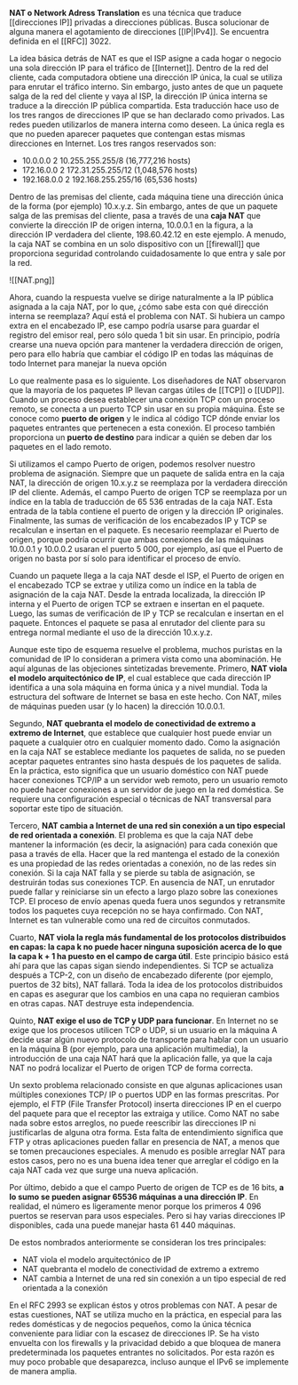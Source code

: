 **NAT o Network Adress Translation** es una técnica que traduce [[direcciones IP]] privadas a direcciones públicas. Busca solucionar de alguna manera el agotamiento de direcciones [[IP|IPv4]]. Se encuentra definida en el [[RFC]] 3022.

La idea básica detrás de NAT es que el ISP asigne a cada hogar o negocio una sola dirección IP para el tráfico de [[Internet]]. Dentro de la red del cliente, cada computadora obtiene una dirección IP única, la cual se utiliza para enrutar el tráfico interno. Sin embargo, justo antes de que un paquete salga de la red del cliente y vaya al ISP, la dirección IP única interna se traduce a la dirección IP pública compartida. Esta traducción hace uso de los tres rangos de direcciones IP que se han declarado como privados. Las redes pueden utilizarlos de manera interna como deseen. La única regla es que no pueden aparecer paquetes que contengan estas mismas direcciones en Internet. Los tres rangos reservados son:
- 10.0.0.0 2 10.255.255.255/8 (16,777,216 hosts) 
- 172.16.0.0 2 172.31.255.255/12 (1,048,576 hosts) 
- 192.168.0.0 2 192.168.255.255/16 (65,536 hosts)

Dentro de las premisas del cliente, cada máquina tiene una dirección única de la forma (por ejemplo) 10.x.y.z. Sin embargo, antes de que un paquete salga de las premisas del cliente, pasa a través de una **caja NAT** que convierte la dirección IP de origen interna, 10.0.0.1 en la figura, a la dirección IP verdadera del cliente, 198.60.42.12 en este ejemplo. A menudo, la caja NAT se combina en un solo dispositivo con un [[firewall]] que proporciona seguridad controlando cuidadosamente lo que entra y sale por la red.

![[NAT.png]]

Ahora, cuando la respuesta vuelve se dirige naturalmente a la IP pública asignada a la caja NAT, por lo que, ¿cómo sabe esta con qué dirección interna se reemplaza? Aquí está el problema con NAT. Si hubiera un campo extra en el encabezado IP, ese campo podría usarse para guardar el registro del emisor real, pero sólo queda 1 bit sin usar. En principio, podría crearse una nueva opción para mantener la verdadera dirección de origen, pero para ello habría que cambiar el código IP en todas las máquinas de todo Internet para manejar la nueva opción

Lo que realmente pasa es lo siguiente. Los diseñadores de NAT observaron que la mayoría de los paquetes IP llevan cargas útiles de [[TCP]] o [[UDP]]. Cuando un proceso desea establecer una conexión TCP con un proceso remoto, se conecta a un puerto TCP sin usar en su propia máquina. Éste se conoce como **puerto de origen** y le indica al código TCP dónde enviar los paquetes entrantes que pertenecen a esta conexión. El proceso también proporciona un **puerto de destino** para indicar a quién se deben dar los paquetes en el lado remoto.

Si utilizamos el campo Puerto de origen, podemos resolver nuestro problema de asignación. Siempre que un paquete de salida entra en la caja NAT, la dirección de origen 10.x.y.z se reemplaza por la verdadera dirección IP del cliente. Además, el campo Puerto de origen TCP se reemplaza por un índice en la tabla de traducción de 65 536 entradas de la caja NAT. Esta entrada de la tabla contiene el puerto de origen y la dirección IP originales. Finalmente, las sumas de verificación de los encabezados IP y TCP se recalculan e insertan en el paquete. Es necesario reemplazar el Puerto de origen, porque podría ocurrir que ambas conexiones de las máquinas 10.0.0.1 y 10.0.0.2 usaran el puerto 5 000, por ejemplo, así que el Puerto de origen no basta por sí solo para identificar el proceso de envío.

Cuando un paquete llega a la caja NAT desde el ISP, el Puerto de origen en el encabezado TCP se extrae y utiliza como un índice en la tabla de asignación de la caja NAT. Desde la entrada localizada, la dirección IP interna y el Puerto de origen TCP se extraen e insertan en el paquete. Luego, las sumas de verificación de IP y TCP se recalculan e insertan en el paquete. Entonces el paquete se pasa al enrutador del cliente para su entrega normal mediante el uso de la dirección 10.x.y.z.

Aunque este tipo de esquema resuelve el problema, muchos puristas en la comunidad de IP lo consideran a primera vista como una abominación. He aquí algunas de las objeciones sintetizadas brevemente. Primero, **NAT viola el modelo arquitectónico de IP**, el cual establece que cada dirección IP identifica a una sola máquina en forma única y a nivel mundial. Toda la estructura del software de Internet se basa en este hecho. Con NAT, miles de máquinas pueden usar (y lo hacen) la dirección 10.0.0.1.

Segundo, **NAT quebranta el modelo de conectividad de extremo a extremo de Internet**, que establece que cualquier host puede enviar un paquete a cualquier otro en cualquier momento dado. Como la asignación en la caja NAT se establece mediante los paquetes de salida, no se pueden aceptar paquetes entrantes sino hasta después de los paquetes de salida. En la práctica, esto significa que un usuario doméstico con NAT puede hacer conexiones TCP/IP a un servidor web remoto, pero un usuario remoto no puede hacer conexiones a un servidor de juego en la red doméstica. Se requiere una configuración especial o técnicas de NAT transversal para soportar este tipo de situación.

Tercero, **NAT cambia a Internet de una red sin conexión a un tipo especial de red orientada a conexión**. El problema es que la caja NAT debe mantener la información (es decir, la asignación) para cada conexión que pasa a través de ella. Hacer que la red mantenga el estado de la conexión es una propiedad de las redes orientadas a conexión, no de las redes sin conexión. Si la caja NAT falla y se pierde su tabla de asignación, se destruirán todas sus conexiones TCP. En ausencia de NAT, un enrutador puede fallar y reiniciarse sin un efecto a largo plazo sobre las conexiones TCP. El proceso de envío apenas queda fuera unos segundos y retransmite todos los paquetes cuya recepción no se haya confirmado. Con NAT, Internet es tan vulnerable como una red de circuitos conmutados.

Cuarto, **NAT viola la regla más fundamental de los protocolos distribuidos en capas: la capa k no puede hacer ninguna suposición acerca de lo que la capa k + 1 ha puesto en el campo de carga útil**. Este principio básico está ahí para que las capas sigan siendo independientes. Si TCP se actualiza después a TCP-2, con un diseño de encabezado diferente (por ejemplo, puertos de 32 bits), NAT fallará. Toda la idea de los protocolos distribuidos en capas es asegurar que los cambios en una capa no requieran cambios en otras capas. NAT destruye esta independencia.

Quinto, **NAT exige el uso de TCP y UDP para funcionar**. En Internet no se exige que los procesos utilicen TCP o UDP, si un usuario en la máquina A decide usar algún nuevo protocolo de transporte para hablar con un usuario en la máquina B (por ejemplo, para una aplicación multimedia), la introducción de una caja NAT hará que la aplicación falle, ya que la caja NAT no podrá localizar el Puerto de origen TCP de forma correcta.

Un sexto problema relacionado consiste en que algunas aplicaciones usan múltiples conexiones TCP/ IP o puertos UDP en las formas prescritas. Por ejemplo, el FTP (File Transfer Protocol) inserta direcciones IP en el cuerpo del paquete para que el receptor las extraiga y utilice. Como NAT no sabe nada sobre estos arreglos, no puede reescribir las direcciones IP ni justificarlas de alguna otra forma. Esta falta de entendimiento significa que FTP y otras aplicaciones pueden fallar en presencia de NAT, a menos que se tomen precauciones especiales. A menudo es posible arreglar NAT para estos casos, pero no es una buena idea tener que arreglar el código en la caja NAT cada vez que surge una nueva aplicación.

Por último, debido a que el campo Puerto de origen de TCP es de 16 bits, **a lo sumo se pueden asignar 65536 máquinas a una dirección IP**. En realidad, el número es ligeramente menor porque los primeros 4 096 puertos se reservan para usos especiales. Pero si hay varias direcciones IP disponibles, cada una puede manejar hasta 61 440 máquinas.

De estos nombrados anteriormente se consideran los tres principales:
- NAT viola el modelo arquitectónico de IP 
- NAT quebranta el modelo de conectividad de extremo a extremo 
- NAT cambia a Internet de una red sin conexión a un tipo especial de red orientada a la conexión

En el RFC 2993 se explican éstos y otros problemas con NAT. A pesar de estas cuestiones, NAT se utiliza mucho en la práctica, en especial para las redes domésticas y de negocios pequeños, como la única técnica conveniente para lidiar con la escasez de direcciones IP. Se ha visto envuelta con los firewalls y la privacidad debido a que bloquea de manera predeterminada los paquetes entrantes no solicitados. Por esta razón es muy poco probable que desaparezca, incluso aunque el IPv6 se implemente de manera amplia.